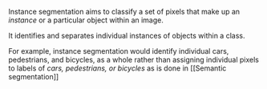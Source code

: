 Instance segmentation aims to classify a set of pixels that make up an *instance* or a particular object within an image. 

It identifies and separates individual instances of objects within a class.

For example, instance segmentation would identify individual cars, pedestrians, and bicycles, as a whole rather than assigning individual pixels to labels of *cars, pedestrians, or bicycles* as is done in [[Semantic segmentation]]